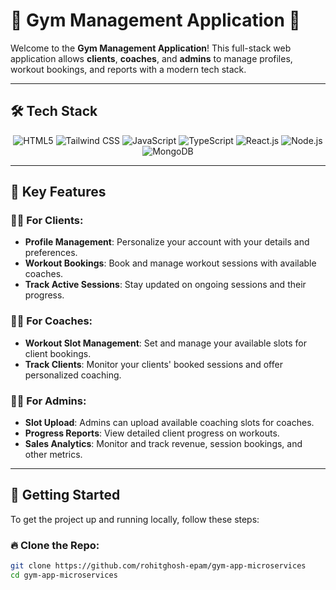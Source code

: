 # 🌟 **Gym Management Application** 🌟

Welcome to the **Gym Management Application**! This full-stack web application allows **clients**, **coaches**, and **admins** to manage profiles, workout bookings, and reports with a modern tech stack.

---

## 🛠️ **Tech Stack**

<p align="center">
    <img src="https://img.shields.io/badge/-HTML-orange?style=flat&logo=html5" alt="HTML5">
    <img src="https://img.shields.io/badge/-Tailwind%20CSS-38B2AC?style=flat&logo=tailwind-css" alt="Tailwind CSS">
    <img src="https://img.shields.io/badge/-JavaScript-yellow?style=flat&logo=javascript" alt="JavaScript">
    <img src="https://img.shields.io/badge/-TypeScript-3178C6?style=flat&logo=typescript" alt="TypeScript">
    <img src="https://img.shields.io/badge/-React.js-61DAFB?style=flat&logo=react" alt="React.js">
    <img src="https://img.shields.io/badge/-Node.js-339933?style=flat&logo=node.js" alt="Node.js">
    <img src="https://img.shields.io/badge/-MongoDB-47A248?style=flat&logo=mongodb" alt="MongoDB">
</p>

---

## 📌 **Key Features**

### 🏋️‍♂️ **For Clients**:
- **Profile Management**: Personalize your account with your details and preferences.
- **Workout Bookings**: Book and manage workout sessions with available coaches.
- **Track Active Sessions**: Stay updated on ongoing sessions and their progress.

### 🧑‍🏫 **For Coaches**:
- **Workout Slot Management**: Set and manage your available slots for client bookings.
- **Track Clients**: Monitor your clients' booked sessions and offer personalized coaching.

### 👨‍💼 **For Admins**:
- **Slot Upload**: Admins can upload available coaching slots for coaches.
- **Progress Reports**: View detailed client progress on workouts.
- **Sales Analytics**: Monitor and track revenue, session bookings, and other metrics.

---

## 🚀 **Getting Started**

To get the project up and running locally, follow these steps:

### 🔥 **Clone the Repo**:
```bash
git clone https://github.com/rohitghosh-epam/gym-app-microservices
cd gym-app-microservices
